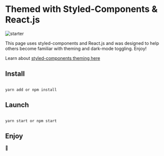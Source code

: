 # Themed with Styled-Components & React.js


![starter](https://github.com/rolandoyera/styled-components-reactjs-theme/blob/main/public/monica.jpg)

This page uses styled-components and React.js and was designed to help others become familiar with theming and dark-mode toggling. Enjoy!

Learn about [styled-components theming here](https://javascriptarticles.com/how-to-use-themes-and-dark-mode-with-styled-components-and-reactjs/)

## Install

```

yarn add or npm install

```

## Launch

```

yarn start or npm start

```

## Enjoy

🤩


